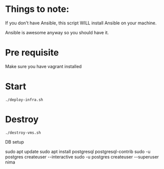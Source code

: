 # Things to note:

If you don't have Ansible, this script WILL install Ansible on your machine.

Ansible is awesome anyway so you should have it.

# Pre requisite

Make sure you have vagrant installed

# Start

```
./deploy-infra.sh
```

# Destroy

```
./destroy-vms.sh
```

DB setup

sudo apt update
sudo apt install postgresql postgresql-contrib
sudo -u postgres createuser --interactive
sudo -u postgres createuser --superuser nima